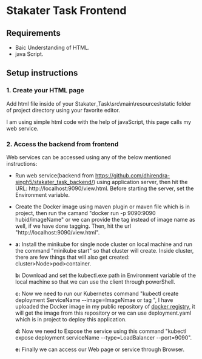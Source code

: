# Stakater Task Frontend

## Requirements

- Baic Understanding of HTML.
- java Script.

## Setup instructions


### 1. Create your HTML page

Add html file inside of your Stakater_Task\src\main\resources\static folder of project directory using your favorite editor.

I am using simple html code with the help of javaScript, this page calls my web service.  

### 2. Access the backend from frontend 

Web services can be accessed using any of the below mentioned instructions:
                
  - Run web service(backend from https://github.com/dhirendra-singh5/stakater_task_backend/) using application server, then hit the URL: http://localhost:9090/view.html. Before starting the server, set the Environment variable.
                
  - Create the Docker image using maven plugin or maven file which is in project, then run the camand "docker run -p 9090:9090 hubid/imageName" or we can  provide the tag instead of image name as well, if we have done tagging. Then, hit the url "http://localhost:9090/view.html".
                
  - **a:** Install the minikube for single node cluster on local machine and run the command "minikube start" so that cluster will create. Inside cluster, there  are few things that will also get created: cluster>Node>pod>container.
  
    **b:** Download and set the kubectl.exe path in Environment variable of the local machine so that we can use the client through powerShell.
    
    **c:** Now we need to run our Kubernetes command "kubectl create deployment ServiceName --image=ImageNmae or tag ", I have uploaded the Docker image in my public repository of  [docker registry](https://hub.docker.com/repository/docker/dhirid/webservice), it will get the image from this repository or we can use deployment.yaml which is in project to deploy this application.
    
    **d:** Now we need to Expose the service using this command "kubectl expose deployment serviceName --type=LoadBalancer --port=9090".
    
    **e:** Finally we can access our Web page or service through Browser.

                          
